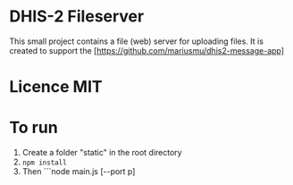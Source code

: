 # DHIS-2 Fileserver
This small project contains a file (web) server for uploading files.
It is created to support the [https://github.com/mariusmu/dhis2-message-app]
# Licence MIT

# To run
1. Create a folder "static" in the root directory
2. ```npm install```
3. Then ```node main.js [--port p]
